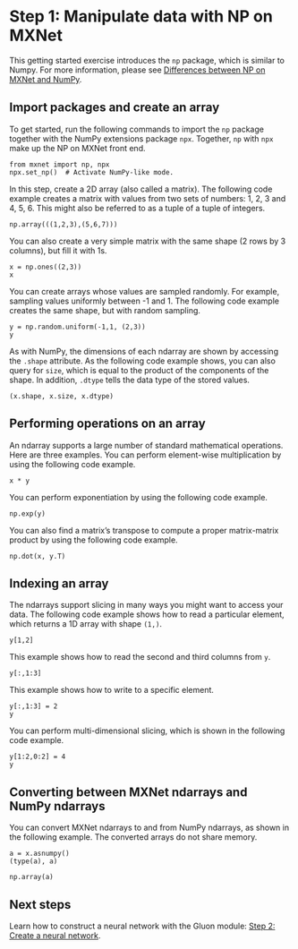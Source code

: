 <!--- Licensed to the Apache Software Foundation (ASF) under one -->
<!--- or more contributor license agreements.  See the NOTICE file -->
<!--- distributed with this work for additional information -->
<!--- regarding copyright ownership.  The ASF licenses this file -->
<!--- to you under the Apache License, Version 2.0 (the -->
<!--- "License"); you may not use this file except in compliance -->
<!--- with the License.  You may obtain a copy of the License at -->

<!---   http://www.apache.org/licenses/LICENSE-2.0 -->

<!--- Unless required by applicable law or agreed to in writing, -->
<!--- software distributed under the License is distributed on an -->
<!--- "AS IS" BASIS, WITHOUT WARRANTIES OR CONDITIONS OF ANY -->
<!--- KIND, either express or implied.  See the License for the -->
<!--- specific language governing permissions and limitations -->
<!--- under the License. -->

# Step 1: Manipulate data with NP on MXNet

This getting started exercise introduces the `np` package, which is similar to Numpy. For more information, please see [Differences between NP on MXNet and NumPy](/api/python/docs/tutorials/getting-started/deepnumpy/deepnumpy-vs-numpy.html).

## Import packages and create an array


To get started, run the following commands to import the `np` package together with the NumPy extensions package `npx`. Together, `np` with `npx` make up the NP on MXNet front end.

```{.python .input  n=1}
from mxnet import np, npx
npx.set_np()  # Activate NumPy-like mode.
```

In this step, create a 2D array (also called a matrix). The following code example creates a matrix with values from two sets of numbers: 1, 2, 3 and 4, 5, 6. This might also be referred to as a tuple of a tuple of integers.

```{.python .input  n=2}
np.array(((1,2,3),(5,6,7)))
```

You can also create a very simple matrix with the same shape (2 rows by 3 columns), but fill it with 1s.

```{.python .input  n=3}
x = np.ones((2,3))
x
```

You can create arrays whose values are sampled randomly. For example, sampling values uniformly between -1 and 1. The following code example creates the same shape, but with random sampling.

```{.python .input  n=15}
y = np.random.uniform(-1,1, (2,3))
y
```

As with NumPy, the dimensions of each ndarray are shown by accessing the `.shape` attribute. As the following code example shows, you can also query for `size`, which is equal to the product of the components of the shape. In addition, `.dtype` tells the data type of the stored values.

```{.python .input  n=17}
(x.shape, x.size, x.dtype)
```

## Performing operations on an array

An ndarray supports a large number of standard mathematical operations. Here are three examples. You can perform element-wise multiplication by using the following code example.

```{.python .input  n=18}
x * y
```

You can perform exponentiation by using the following code example.

```{.python .input  n=23}
np.exp(y)
```

You can also find a matrix’s transpose to compute a proper matrix-matrix product by using the following code example.

```{.python .input  n=24}
np.dot(x, y.T)
```

## Indexing an array

The ndarrays support slicing in many ways you might want to access your data. The following code example shows how to read a particular element, which returns a 1D array with shape `(1,)`.

```{.python .input  n=25}
y[1,2]
```

This example shows how to read the second and third columns from `y`.

```{.python .input  n=26}
y[:,1:3]
```

This example shows how to write to a specific element.

```{.python .input  n=27}
y[:,1:3] = 2
y
```

You can perform multi-dimensional slicing, which is shown in the following code example.

```{.python .input  n=28}
y[1:2,0:2] = 4
y
```

## Converting between MXNet ndarrays and NumPy ndarrays

You can convert MXNet ndarrays to and from NumPy ndarrays, as shown in the following example. The converted arrays do not share memory.

```{.python .input  n=29}
a = x.asnumpy()
(type(a), a)
```

```{.python .input  n=30}
np.array(a)
```

## Next steps

Learn how to construct a neural network with the Gluon module: [Step 2: Create a neural network](2-nn.md).
